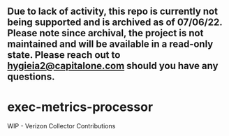 ## Due to lack of activity, this repo is currently not being supported and is archived as of 07/06/22. Please note since archival, the project is not maintained and will be available in a read-only state. Please reach out to hygieia2@capitalone.com should you have any questions.
# exec-metrics-processor

WIP - Verizon Collector Contributions
